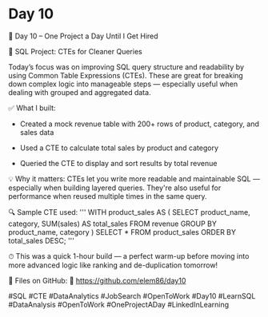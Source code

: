 # Day 10

🎯 Day 10 – One Project a Day Until I Get Hired

🧩 SQL Project: CTEs for Cleaner Queries

Today’s focus was on improving SQL query structure and readability by using Common Table Expressions (CTEs). These are great for breaking down complex logic into manageable steps — especially useful when dealing with grouped and aggregated data.


✅ What I built:

 - Created a mock revenue table with 200+ rows of product, category, and sales data

 - Used a CTE to calculate total sales by product and category

 - Queried the CTE to display and sort results by total revenue

💡 Why it matters:
CTEs let you write more readable and maintainable SQL — especially when building layered queries. They're also useful for performance when reused multiple times in the same query.

🔍 Sample CTE used:
'''
WITH product_sales AS (
  SELECT
    product_name,
    category,
    SUM(sales) AS total_sales
  FROM revenue
  GROUP BY product_name, category
)
SELECT *
FROM product_sales
ORDER BY total_sales DESC;
'''

⏱ This was a quick 1-hour build — a perfect warm-up before moving into more advanced logic like ranking and de-duplication tomorrow!

📂 Files on GitHub: 🔗 https://github.com/elem86/day10

#SQL #CTE #DataAnalytics #JobSearch #OpenToWork #Day10 #LearnSQL #DataAnalysis #OpenToWork #OneProjectADay #LinkedInLearning
